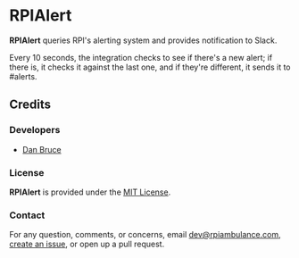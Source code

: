 # RPIAlert

**RPIAlert** queries RPI's alerting system and provides notification to Slack.

Every 10 seconds, the integration checks to see if there's a new alert; if there is, it checks it against the last one, and if they're different, it sends it to #alerts.

## Credits

### Developers

- [Dan Bruce](https://github.com/ddbruce)

### License

**RPIAlert** is provided under the [MIT License](https://opensource.org/licenses/MIT).

### Contact

For any question, comments, or concerns, email [dev@rpiambulance.com](mailto:dev@rpiambulance.com), [create an issue](https://github.com/rpiambulance/rpialert/issues/new), or open up a pull request.
